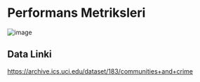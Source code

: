 # Performans Metriksleri
![image](https://github.com/user-attachments/assets/bae8168c-bdcd-402b-a32f-9271aeae6950)
## Data Linki 

https://archive.ics.uci.edu/dataset/183/communities+and+crime
